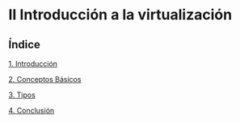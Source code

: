 # II Introducción a la virtualización

## Índice

[1. Introducción](1.md)

[2. Conceptos Básicos](2.md)

[3. Tipos](3.md)

[4. Conclusión](conclusiones.md)
